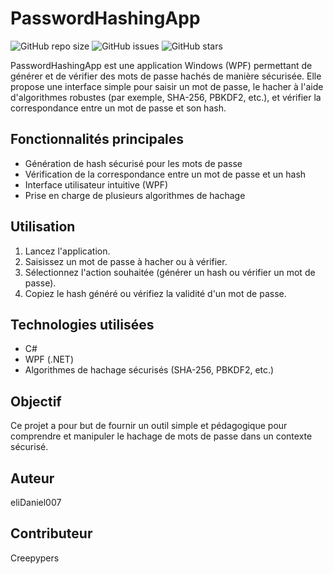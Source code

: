 # PasswordHashingApp

![GitHub repo size](https://img.shields.io/github/repo-size/eliDaniel007/PasswordHashingApp)
![GitHub issues](https://img.shields.io/github/issues/eliDaniel007/PasswordHashingApp)
![GitHub stars](https://img.shields.io/github/stars/eliDaniel007/PasswordHashingApp?style=social)

PasswordHashingApp est une application Windows (WPF) permettant de générer et de vérifier des mots de passe hachés de manière sécurisée. Elle propose une interface simple pour saisir un mot de passe, le hacher à l'aide d'algorithmes robustes (par exemple, SHA-256, PBKDF2, etc.), et vérifier la correspondance entre un mot de passe et son hash.

## Fonctionnalités principales
- Génération de hash sécurisé pour les mots de passe
- Vérification de la correspondance entre un mot de passe et un hash
- Interface utilisateur intuitive (WPF)
- Prise en charge de plusieurs algorithmes de hachage

## Utilisation
1. Lancez l'application.
2. Saisissez un mot de passe à hacher ou à vérifier.
3. Sélectionnez l'action souhaitée (générer un hash ou vérifier un mot de passe).
4. Copiez le hash généré ou vérifiez la validité d'un mot de passe.

## Technologies utilisées
- C#
- WPF (.NET)
- Algorithmes de hachage sécurisés (SHA-256, PBKDF2, etc.)

## Objectif
Ce projet a pour but de fournir un outil simple et pédagogique pour comprendre et manipuler le hachage de mots de passe dans un contexte sécurisé.

## Auteur
eliDaniel007
## Contributeur
Creepypers
